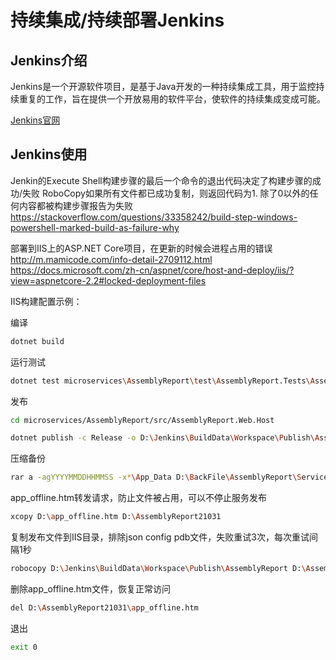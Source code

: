 # 持续集成/持续部署Jenkins

## Jenkins介绍

Jenkins是一个开源软件项目，是基于Java开发的一种持续集成工具，用于监控持续重复的工作，旨在提供一个开放易用的软件平台，使软件的持续集成变成可能。

[Jenkins官网](https://jenkins.io/zh/)

## Jenkins使用

Jenkin的Execute Shell构建步骤的最后一个命令的退出代码决定了构建步骤的成功/失败
RoboCopy如果所有文件都已成功复制，则返回代码为1. 除了0以外的任何内容都被构建步骤报告为失败
https://stackoverflow.com/questions/33358242/build-step-windows-powershell-marked-build-as-failure-why


部署到IIS上的ASP.NET Core项目，在更新的时候会进程占用的错误
http://m.mamicode.com/info-detail-2709112.html
https://docs.microsoft.com/zh-cn/aspnet/core/host-and-deploy/iis/?view=aspnetcore-2.2#locked-deployment-files


IIS构建配置示例：

编译

```bash
dotnet build
```

运行测试

```bash
dotnet test microservices\AssemblyReport\test\AssemblyReport.Tests\AssemblyReport.Tests.csproj
```

发布

```bash
cd microservices/AssemblyReport/src/AssemblyReport.Web.Host

dotnet publish -c Release -o D:\Jenkins\BuildData\Workspace\Publish\AssemblyReport
```

压缩备份

```bash
rar a -agYYYYMMDDHHMMSS -x*\App_Data D:\BackFile\AssemblyReport\Service D:\AssemblyReport21031
```

app_offline.htm转发请求，防止文件被占用，可以不停止服务发布

```bash
xcopy D:\app_offline.htm D:\AssemblyReport21031
```

复制发布文件到IIS目录，排除json config pdb文件，失败重试3次，每次重试间隔1秒

```bash
robocopy D:\Jenkins\BuildData\Workspace\Publish\AssemblyReport D:\AssemblyReport21031 /xf *.json *.config *.pdb /R:3 /W:1
```

删除app_offline.htm文件，恢复正常访问

```bash
del D:\AssemblyReport21031\app_offline.htm
```

退出

```bash
exit 0
```
